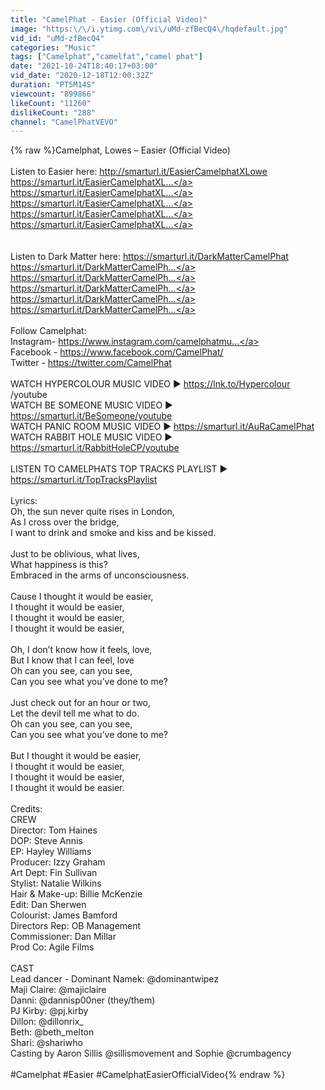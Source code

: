 ```yaml
---
title: "CamelPhat - Easier (Official Video)"
image: "https:\/\/i.ytimg.com\/vi\/uMd-zfBecQ4\/hqdefault.jpg"
vid_id: "uMd-zfBecQ4"
categories: "Music"
tags: ["Camelphat","camelfat","camel phat"]
date: "2021-10-24T18:40:17+03:00"
vid_date: "2020-12-18T12:00:32Z"
duration: "PT5M14S"
viewcount: "899866"
likeCount: "11260"
dislikeCount: "288"
channel: "CamelPhatVEVO"
---
```

{% raw %}Camelphat, Lowes – Easier (Official Video) <br /><br />Listen to Easier here:  <a rel="nofollow" target="blank" href="http://smarturl.it/EasierCamelphatXLowe">http://smarturl.it/EasierCamelphatXLowe</a><br /><a rel="nofollow" target="blank" href="https://smarturl.it/EasierCamelphatXL...">https://smarturl.it/EasierCamelphatXL...</a><br /><a rel="nofollow" target="blank" href="https://smarturl.it/EasierCamelphatXL...">https://smarturl.it/EasierCamelphatXL...</a><br /><a rel="nofollow" target="blank" href="https://smarturl.it/EasierCamelphatXL...">https://smarturl.it/EasierCamelphatXL...</a><br /><a rel="nofollow" target="blank" href="https://smarturl.it/EasierCamelphatXL...">https://smarturl.it/EasierCamelphatXL...</a><br /><a rel="nofollow" target="blank" href="https://smarturl.it/EasierCamelphatXL...">https://smarturl.it/EasierCamelphatXL...</a><br /> <br /> <br />Listen to Dark Matter here: <a rel="nofollow" target="blank" href="https://smarturl.it/DarkMatterCamelPhat">https://smarturl.it/DarkMatterCamelPhat</a><br /><a rel="nofollow" target="blank" href="https://smarturl.it/DarkMatterCamelPh...">https://smarturl.it/DarkMatterCamelPh...</a><br /><a rel="nofollow" target="blank" href="https://smarturl.it/DarkMatterCamelPh...">https://smarturl.it/DarkMatterCamelPh...</a><br /><a rel="nofollow" target="blank" href="https://smarturl.it/DarkMatterCamelPh...">https://smarturl.it/DarkMatterCamelPh...</a><br /><a rel="nofollow" target="blank" href="https://smarturl.it/DarkMatterCamelPh...">https://smarturl.it/DarkMatterCamelPh...</a><br /><a rel="nofollow" target="blank" href="https://smarturl.it/DarkMatterCamelPh...">https://smarturl.it/DarkMatterCamelPh...</a><br /><br />Follow Camelphat: <br />Instagram- <a rel="nofollow" target="blank" href="https://www.instagram.com/camelphatmu...">https://www.instagram.com/camelphatmu...</a> <br />Facebook - <a rel="nofollow" target="blank" href="https://www.facebook.com/CamelPhat/">https://www.facebook.com/CamelPhat/</a> <br />Twitter - <a rel="nofollow" target="blank" href="https://twitter.com/CamelPhat">https://twitter.com/CamelPhat</a> <br /><br />WATCH HYPERCOLOUR MUSIC VIDEO ► <a rel="nofollow" target="blank" href="https://lnk.to/Hypercolour">https://lnk.to/Hypercolour</a> /youtube<br />WATCH BE SOMEONE MUSIC VIDEO ►  <a rel="nofollow" target="blank" href="https://smarturl.it/BeSomeone/youtube">https://smarturl.it/BeSomeone/youtube</a><br />WATCH PANIC ROOM MUSIC VIDEO ►  <a rel="nofollow" target="blank" href="https://smarturl.it/AuRaCamelPhat">https://smarturl.it/AuRaCamelPhat</a><br />WATCH RABBIT HOLE MUSIC VIDEO ►  <a rel="nofollow" target="blank" href="https://smarturl.it/RabbitHoleCP/youtube">https://smarturl.it/RabbitHoleCP/youtube</a><br /><br />LISTEN TO CAMELPHATS TOP TRACKS PLAYLIST ► <a rel="nofollow" target="blank" href="https://smarturl.it/TopTracksPlaylist">https://smarturl.it/TopTracksPlaylist</a><br /><br />Lyrics:<br />Oh, the sun never quite rises in London, <br />As I cross over the bridge,<br />I want to drink and smoke and kiss and be kissed.<br /> <br />Just to be oblivious, what lives, <br />What happiness is this?<br />Embraced in the arms of unconsciousness.<br /> <br />Cause I thought it would be easier,<br />I thought it would be easier,<br />I thought it would be easier,<br />I thought it would be easier,<br /> <br />Oh, I don’t know how it feels, love,<br />But I know that I can feel, love<br />Oh can you see, can you see, <br />Can you see what you’ve done to me?<br /> <br />Just check out for an hour or two,<br />Let the devil tell me what to do.<br />Oh can you see, can you see,<br />Can you see what you’ve done to me?<br /> <br />But I thought it would be easier,<br />I thought it would be easier,<br />I thought it would be easier,<br />I thought it would be easier.<br /><br />Credits:<br />CREW<br />Director: Tom Haines<br />DOP: Steve Annis <br />EP: Hayley Williams<br />Producer: Izzy Graham <br />Art Dept: Fin Sullivan <br />Stylist: Natalie Wilkins <br />Hair &amp; Make-up: Billie McKenzie<br />Edit: Dan Sherwen <br />Colourist: James Bamford<br />Directors Rep: OB Management <br />Commissioner: Dan Millar <br />Prod Co: Agile Films<br /><br />CAST<br />Lead dancer - Dominant Namek: @dominantwipez<br />Maji Claire: @majiclaire<br />Danni: @dannisp00ner (they/them)<br />PJ Kirby: @pj.kirby<br />Dillon:  @dillonrix_<br />Beth:  @beth_melton<br />Shari: @shariwho<br />Casting by Aaron Sillis @sillismovement and Sophie @crumbagency<br /><br />#Camelphat #Easier #CamelphatEasierOfficialVideo{% endraw %}
